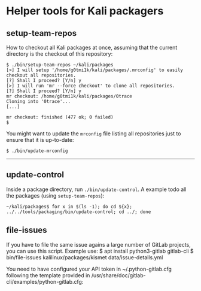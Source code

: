 # Helper tools for Kali packagers


## setup-team-repos
How to checkout all Kali packages at once, assuming that the current
directory is the checkout of this repository:

```
$ ./bin/setup-team-repos ~/kali/packages
[>] I will setup '/home/g0tmi1k/kali/packages/.mrconfig' to easily checkout all repositories.
[?] Shall I proceed? [Y/n] y
[>] I will run 'mr --force checkout' to clone all repositories.
[?] Shall I proceed? [Y/n] y
mr checkout: /home/g0tmi1k/kali/packages/0trace
Cloning into '0trace'...
[...]

mr checkout: finished (477 ok; 0 failed)
$
```

You might want to update the `mrconfig` file listing all repositories
just to ensure that it is up-to-date:

```
$ ./bin/update-mrconfig
```

- - -

## update-control

Inside a package directory, run `./bin/update-control`.
A example todo all the packages (using `setup-team-repos`):

```
~/kali/packages$ for x in $(ls -1); do cd ${x}; ../../tools/packaging/bin/update-control; cd ../; done
```

## file-issues

If you have to file the same issue agains a large number of GitLab
projects, you can use this script. Example use:
$ apt install python3-gitlab gitlab-cli
$ bin/file-issues kalilinux/packages/kismet data/issue-details.yml

You need to have configured your API token in ~/.python-gitlab.cfg
following the template provided in
/usr/share/doc/gitlab-cli/examples/python-gitlab.cfg:
